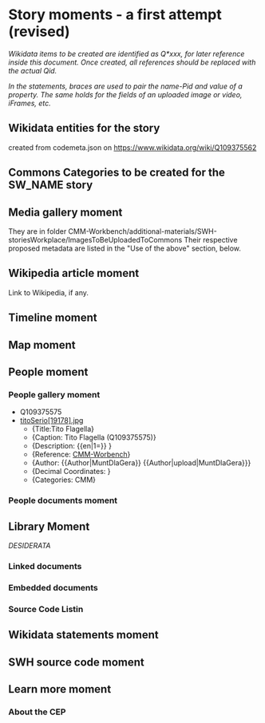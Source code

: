 # Story moments - a first attempt (revised)

*Wikidata items to be created are identified as Q\*xxx, for later reference inside this document. Once created, all references should be replaced with the actual Qid.*

*In the statements, braces are used to pair the name-Pid and value of a property. The same holds for the fields of an uploaded image or video, iFrames, etc.*

## Wikidata entities for the story

 created from codemeta.json on https://www.wikidata.org/wiki/Q109375562

## Commons Categories to be created for the SW_NAME story

## Media gallery moment

They are in folder CMM-Workbench/additional-materials/SWH-storiesWorkplace/ImagesToBeUploadedToCommons 
Their respective proposed metadata are listed in the "Use of the above" section, below. 


## Wikipedia article moment

Link to Wikipedia, if any.

## Timeline moment

## Map moment

## People moment

### People gallery moment


* Q109375575
* [titoSerio[19178].jpg](additional-materials\SWH-storiesWorkplace\ImagesToBeUploadedToCommons\FlagellaPortrait\titoSerio[19178].jpg)
  * {Title:Tito Flagella}
  * {Caption: Tito Flagella (Q109375575)}
  * {Description: {{en|1=}}  }
  * {Reference: [CMM-Worbench](https://github.com/Unipisa/CMM-Workbench/blob/master/additional-materials/SWH-storiesWorkplace/ImagesToBeUploadedToCommons/FlagellaPortrait/titoSerio%5B19178%5D.jpg)}
  * {Author: {{Author|MuntDlaGera}} {{Author|upload|MuntDlaGera}}}
  * {Decimal Coordinates: }
  * {Categories: CMM}
### People documents moment

## Library Moment

*DESIDERATA*

### Linked documents

### Embedded documents

### Source Code Listin

## Wikidata statements moment

## SWH source code moment

## Learn more moment


### About the CEP
